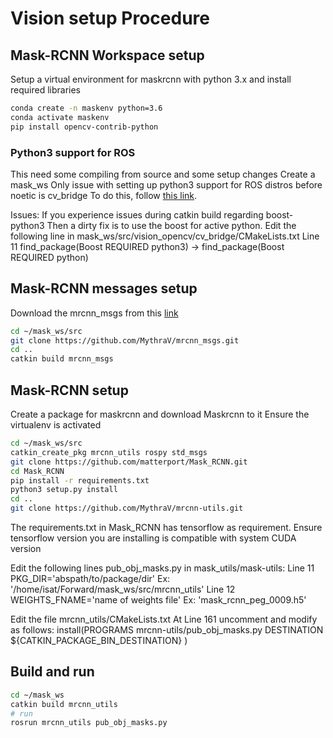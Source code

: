 # Vision setup Procedure

## Mask-RCNN Workspace setup
Setup a virtual environment for maskrcnn with python 3.x and install required libraries
```bash
conda create -n maskenv python=3.6
conda activate maskenv
pip install opencv-contrib-python
```

### Python3 support for ROS
This need some compiling from source and some setup changes
Create a mask_ws
Only issue with setting up python3 support for ROS distros before noetic is cv_bridge
To do this, follow [this link](https://medium.com/@beta_b0t/how-to-setup-ros-with-python-3-44a69ca36674).

Issues: If you experience issues during catkin build regarding boost-python3 
Then a dirty fix is to use the boost for active python.
Edit the following line in mask_ws/src/vision_opencv/cv_bridge/CMakeLists.txt
Line 11  find_package(Boost REQUIRED python3) ->  find_package(Boost REQUIRED python)

## Mask-RCNN messages setup
Download the mrcnn_msgs from this [link](https://github.com/MythraV/mrcnn_msgs.git)
```bash
cd ~/mask_ws/src
git clone https://github.com/MythraV/mrcnn_msgs.git
cd ..
catkin build mrcnn_msgs
```

## Mask-RCNN setup
Create a package for maskrcnn and download Maskrcnn to it
Ensure the virtualenv is activated
```bash
cd ~/mask_ws/src
catkin_create_pkg mrcnn_utils rospy std_msgs
git clone https://github.com/matterport/Mask_RCNN.git
cd Mask_RCNN
pip install -r requirements.txt
python3 setup.py install
cd ..
git clone https://github.com/MythraV/mrcnn-utils.git
```
The requirements.txt in Mask_RCNN has tensorflow as requirement.
Ensure tensorflow version you are installing is compatible with system CUDA version

Edit the following lines pub_obj_masks.py in mask_utils/mask-utils:
Line 11 PKG_DIR='abspath/to/package/dir' Ex: '/home/isat/Forward/mask_ws/src/mrcnn_utils'
Line 12 WEIGHTS_FNAME='name of weights file' Ex: 'mask_rcnn_peg_0009.h5'


Edit the file mrcnn_utils/CMakeLists.txt
At Line 161 uncomment and modify as follows:
 install(PROGRAMS
   mrcnn-utils/pub_obj_masks.py
   DESTINATION ${CATKIN_PACKAGE_BIN_DESTINATION}
 )

## Build and run
```bash
cd ~/mask_ws
catkin build mrcnn_utils
# run
rosrun mrcnn_utils pub_obj_masks.py
```








